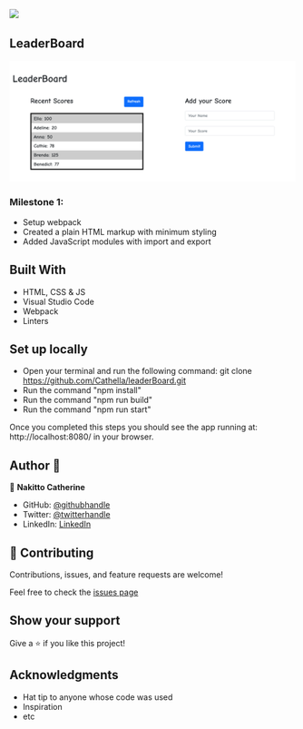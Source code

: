 ![](https://img.shields.io/badge/Microverse-blueviolet)

## LeaderBoard

![screenshot](Screenshot-LeaderBoard.png)

### Milestone 1:
- Setup webpack
- Created a plain HTML markup with minimum styling
- Added JavaScript modules with import and export

## Built With

- HTML, CSS & JS
- Visual Studio Code
- Webpack
- Linters

## Set up locally

- Open your terminal and run the following command: git clone https://github.com/Cathella/leaderBoard.git
- Run the command "npm install"
- Run the command "npm run build"
- Run the command "npm run start"

Once you completed this steps you should see the app running at: http://localhost:8080/ in your browser.

## Author 👤

👤 **Nakitto Catherine**

- GitHub: [@githubhandle](https://github.com/Cathella)
- Twitter: [@twitterhandle](https://twitter.com/cathella9)
- LinkedIn: [LinkedIn](https://www.linkedin.com/in/nakitto-catherine-2020/)

## 🤝 Contributing

Contributions, issues, and feature requests are welcome!

Feel free to check the [issues page](https://github.com/Cathella//issues)

## Show your support

Give a ⭐️ if you like this project!

## Acknowledgments

- Hat tip to anyone whose code was used
- Inspiration
- etc